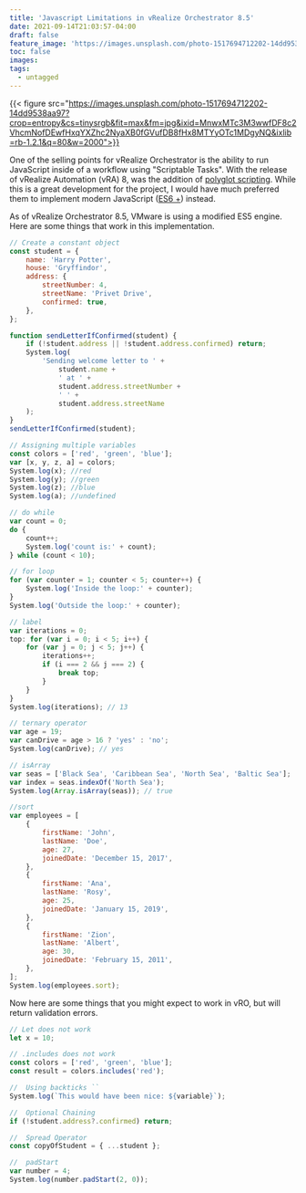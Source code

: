 ```yaml
---
title: 'Javascript Limitations in vRealize Orchestrator 8.5'
date: 2021-09-14T21:03:57-04:00
draft: false
feature_image: 'https://images.unsplash.com/photo-1517694712202-14dd9538aa97?crop=entropy&cs=tinysrgb&fit=max&fm=jpg&ixid=MnwxMTc3M3wwfDF8c2VhcmNofDEwfHxqYXZhc2NyaXB0fGVufDB8fHx8MTYyOTc1MDgyNQ&ixlib=rb-1.2.1&q=80&w=2000'
toc: false
images:
tags:
  - untagged
---
```


{{< figure src="https://images.unsplash.com/photo-1517694712202-14dd9538aa97?crop=entropy&cs=tinysrgb&fit=max&fm=jpg&ixid=MnwxMTc3M3wwfDF8c2VhcmNofDEwfHxqYXZhc2NyaXB0fGVufDB8fHx8MTYyOTc1MDgyNQ&ixlib=rb-1.2.1&q=80&w=2000">}}

One of the selling points for vRealize Orchestrator is the ability to run
JavaScript inside of a workflow using \"Scriptable Tasks\". With the release of
vRealize Automation (vRA) 8, was the addition of [polyglot scripting](https://code.vmware.com/samples/7325/vro-polyglot-scripts). While this is a
great development for the project, I would have much preferred them to implement
modern JavaScript ([ES6 +](https://www.w3schools.com/js/js_es6.asp)) instead.

As of vRealize Orchestrator 8.5, VMware is using a modified ES5 engine. Here
are some things that work in this implementation.

```js
// Create a constant object
const student = {
	name: 'Harry Potter',
	house: 'Gryffindor',
	address: {
		streetNumber: 4,
		streetName: 'Privet Drive',
		confirmed: true,
	},
};

function sendLetterIfConfirmed(student) {
	if (!student.address || !student.address.confirmed) return;
	System.log(
		'Sending welcome letter to ' +
			student.name +
			' at ' +
			student.address.streetNumber +
			' ' +
			student.address.streetName
	);
}
sendLetterIfConfirmed(student);

// Assigning multiple variables
const colors = ['red', 'green', 'blue'];
var [x, y, z, a] = colors;
System.log(x); //red
System.log(y); //green
System.log(z); //blue
System.log(a); //undefined

// do while
var count = 0;
do {
	count++;
	System.log('count is:' + count);
} while (count < 10);

// for loop
for (var counter = 1; counter < 5; counter++) {
	System.log('Inside the loop:' + counter);
}
System.log('Outside the loop:' + counter);

// label
var iterations = 0;
top: for (var i = 0; i < 5; i++) {
	for (var j = 0; j < 5; j++) {
		iterations++;
		if (i === 2 && j === 2) {
			break top;
		}
	}
}
System.log(iterations); // 13

// ternary operator
var age = 19;
var canDrive = age > 16 ? 'yes' : 'no';
System.log(canDrive); // yes

// isArray
var seas = ['Black Sea', 'Caribbean Sea', 'North Sea', 'Baltic Sea'];
var index = seas.indexOf('North Sea');
System.log(Array.isArray(seas)); // true

//sort
var employees = [
	{
		firstName: 'John',
		lastName: 'Doe',
		age: 27,
		joinedDate: 'December 15, 2017',
	},
	{
		firstName: 'Ana',
		lastName: 'Rosy',
		age: 25,
		joinedDate: 'January 15, 2019',
	},
	{
		firstName: 'Zion',
		lastName: 'Albert',
		age: 30,
		joinedDate: 'February 15, 2011',
	},
];
System.log(employees.sort);
```

Now here are some things that you might expect to work in vRO, but will return
validation errors.

```javascript
// Let does not work
let x = 10;

// .includes does not work
const colors = ['red', 'green', 'blue'];
const result = colors.includes('red');

//  Using backticks ``
System.log(`This would have been nice: ${variable}`);

//  Optional Chaining
if (!student.address?.confirmed) return;

//  Spread Operator
const copyOfStudent = { ...student };

//  padStart
var number = 4;
System.log(number.padStart(2, 0));
```
